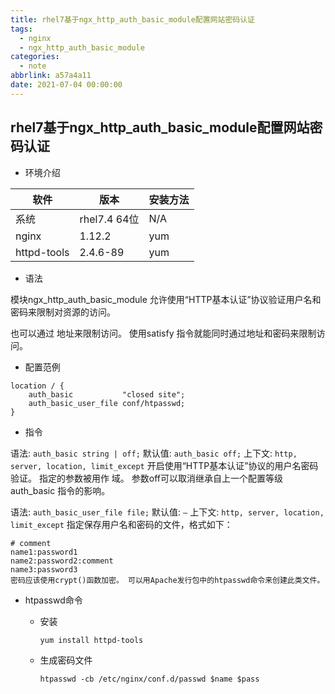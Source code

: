 ```yaml
---
title: rhel7基于ngx_http_auth_basic_module配置网站密码认证
tags:
  - nginx
  - ngx_http_auth_basic_module
categories:
  - note
abbrlink: a57a4a11
date: 2021-07-04 00:00:00
---
```


## rhel7基于ngx_http_auth_basic_module配置网站密码认证

* 环境介绍

软件|版本|安装方法
-|-|-
系统|rhel7.4 64位| N/A
nginx|1.12.2|yum
httpd-tools|2.4.6-89|yum

* 语法


模块ngx_http_auth_basic_module 允许使用“HTTP基本认证”协议验证用户名和密码来限制对资源的访问。

也可以通过 地址来限制访问。 使用satisfy 指令就能同时通过地址和密码来限制访问。

* 配置范例

```nginx
location / {
    auth_basic           "closed site";
    auth_basic_user_file conf/htpasswd;
}
```
* 指令

语法:	`auth_basic string | off;`
默认值:	`auth_basic off;`
上下文:	`http, server, location, limit_except`
开启使用“HTTP基本认证”协议的用户名密码验证。 指定的参数被用作 域。 参数off可以取消继承自上一个配置等级 auth_basic 指令的影响。

语法:	`auth_basic_user_file file;`
默认值:	`—`
上下文:	`http, server, location, limit_except`
指定保存用户名和密码的文件，格式如下：

 ```nginx
# comment
name1:password1
name2:password2:comment
name3:password3
密码应该使用crypt()函数加密。 可以用Apache发行包中的htpasswd命令来创建此类文件。
 ```

* htpasswd命令

  * 安装
    ```shell
    yum install httpd-tools
    ```
  * 生成密码文件
    ```shell
    htpasswd -cb /etc/nginx/conf.d/passwd $name $pass
    ```
